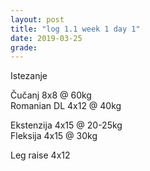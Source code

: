 ```yaml
---
layout: post
title: "log 1.1 week 1 day 1"
date: 2019-03-25
grade:
---
```



Istezanje

Čučanj 8x8 @ 60kg      
Romanian DL 4x12 @ 40kg  

Ekstenzija 4x15 @ 20-25kg    
Fleksija 4x15 @ 30kg       
     
Leg raise 4x12      
